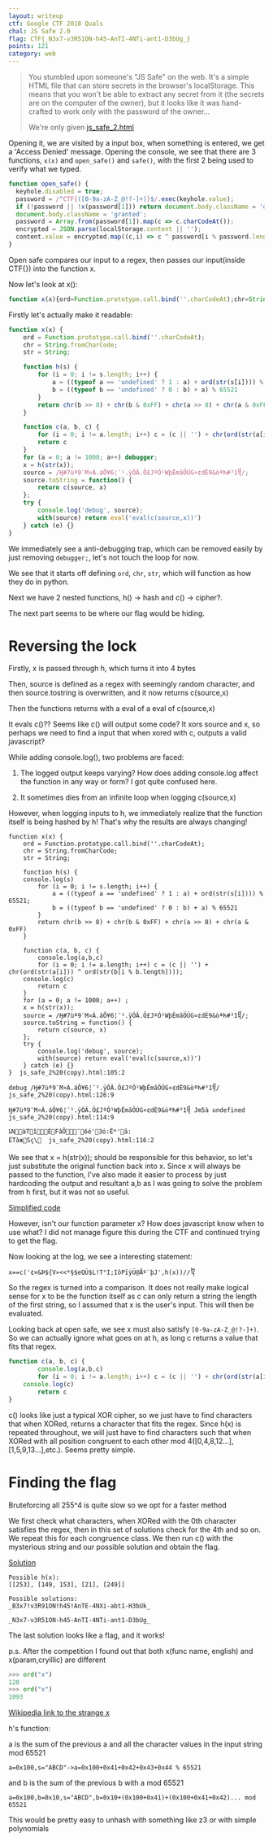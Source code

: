 ```yaml
---
layout: writeup
ctf: Google CTF 2018 Quals
chal: JS Safe 2.0
flag: CTF{_N3x7-v3R51ON-h45-AnTI-4NTi-ant1-D3bUg_}
points: 121
category: web
---
```


>You stumbled upon someone's "JS Safe" on the web. It's a simple HTML file that can store secrets in the browser's localStorage. This means that you won't be able to extract any secret from it (the secrets are on the computer of the owner), but it looks like it was hand-crafted to work only with the password of the owner...
>
>We're only given [js\_safe\_2.html](./js_safe_2.html)

Opening it, we are visited by a input box, when something is entered, we get a 'Access Denied' message. Opening the console, we see that there are 3 functions, `x(x)` and `open_safe()` and `safe()`, with the first 2 being used to verify what we typed.

```javascript
function open_safe() {
  keyhole.disabled = true;
  password = /^CTF{([0-9a-zA-Z_@!?-]+)}$/.exec(keyhole.value);
  if (!password || !x(password[1])) return document.body.className = 'denied';
  document.body.className = 'granted';
  password = Array.from(password[1]).map(c => c.charCodeAt());
  encrypted = JSON.parse(localStorage.content || '');
  content.value = encrypted.map((c,i) => c ^ password[i % password.length]).map(String.fromCharCode).join('')
}
```

Open safe compares our input to a regex, then passes our input(inside CTF{}) into the function x.

Now let's look at x():

```javascript
function x(х){ord=Function.prototype.call.bind(''.charCodeAt);chr=String.fromCharCode;str=String;function h(s){for(i=0;i!=s.length;i++){a=((typeof a=='undefined'?1:a)+ord(str(s[i])))%65521;b=((typeof b=='undefined'?0:b)+a)%65521}return chr(b>>8)+chr(b&0xFF)+chr(a>>8)+chr(a&0xFF)}function c(a,b,c){for(i=0;i!=a.length;i++)c=(c||'')+chr(ord(str(a[i]))^ord(str(b[i%b.length])));return c}for(a=0;a!=1000;a++)debugger;x=h(str(x));source=/Ӈ#7ùª9¨M¤À.áÔ¥6¦¨¹.ÿÓÂ.Ö£JºÓ¹WþÊmãÖÚG¤¢dÈ9&òªћ#³­1᧨/;source.toString=function(){return c(source,x)};try{console.log('debug',source);with(source)return eval('eval(c(source,x))')}catch(e){}}
```

Firstly let's actually make it readable:

```javascript
function x(х) {
    ord = Function.prototype.call.bind(''.charCodeAt);
    chr = String.fromCharCode;
    str = String;

    function h(s) {
        for (i = 0; i != s.length; i++) {
            a = ((typeof a == 'undefined' ? 1 : a) + ord(str(s[i]))) % 65521;
            b = ((typeof b == 'undefined' ? 0 : b) + a) % 65521
        }
        return chr(b >> 8) + chr(b & 0xFF) + chr(a >> 8) + chr(a & 0xFF)
    }

    function c(a, b, c) {
        for (i = 0; i != a.length; i++) c = (c || '') + chr(ord(str(a[i])) ^ ord(str(b[i % b.length])));
        return c
    }
    for (a = 0; a != 1000; a++) debugger;
    x = h(str(x));
    source = /Ӈ#7ùª9¨M¤À.áÔ¥6¦¨¹.ÿÓÂ.Ö£JºÓ¹WþÊmãÖÚG¤¢dÈ9&òªћ#³­1᧨/;
    source.toString = function() {
        return c(source, x)
    };
    try {
        console.log('debug', source);
        with(source) return eval('eval(c(source,x))')
    } catch (e) {}
}
```

We immediately see a anti-debugging trap, which can be removed easily by just removing `debugger;`, let's not touch the loop for now.

We see that it starts off defining `ord`, `chr`, `str`, which will function as how they do in python.

Next we have 2 nested functions, h() -> hash and c() -> cipher?.

The next part seems to be where our flag would be hiding.

# Reversing the lock
Firstly, x is passed through h, which turns it into 4 bytes

Then, source is defined as a regex with seemingly random character, and then source.tostring is overwritten, and it now returns c(source,x)

Then the functions returns with a eval of a eval of c(source,x)

It evals c()?? Seems like c() will output some code? It xors source and x, so perhaps we need to find a input that when xored with c, outputs a valid javascript?

While adding console.log(), two problems are faced:

1. The logged output keeps varying? How does adding console.log affect the function in any way or form? I got quite confused here.

2. It sometimes dies from an infinite loop when logging c(source,x)

However, when logging inputs to h, we immediately realize that the function itself is being hashed by h! That's why the results are always changing!

```
function x(х) {
    ord = Function.prototype.call.bind(''.charCodeAt);
    chr = String.fromCharCode;
    str = String;

    function h(s) {
	console.log(s)
        for (i = 0; i != s.length; i++) {
            a = ((typeof a == 'undefined' ? 1 : a) + ord(str(s[i]))) % 65521;
            b = ((typeof b == 'undefined' ? 0 : b) + a) % 65521
        }
        return chr(b >> 8) + chr(b & 0xFF) + chr(a >> 8) + chr(a & 0xFF)
    }

    function c(a, b, c) {
        console.log(a,b,c)
        for (i = 0; i != a.length; i++) c = (c || '') + chr(ord(str(a[i])) ^ ord(str(b[i % b.length])));
	console.log(c)
        return c
    }
    for (a = 0; a != 1000; a++) ;
    x = h(str(x));
    source = /Ӈ#7ùª9¨M¤À.áÔ¥6¦¨¹.ÿÓÂ.Ö£JºÓ¹WþÊmãÖÚG¤¢dÈ9&òªћ#³­1᧨/;
    source.toString = function() {
        return c(source, x)
    };
    try {
        console.log('debug', source);
        with(source) return eval('eval(c(source,x))')
    } catch (e) {}
}  js_safe_2%20(copy).html:105:2

debug /Ӈ#7ùª9¨M¤À.áÔ¥6¦¨¹.ÿÓÂ.Ö£JºÓ¹WþÊmãÖÚG¤¢dÈ9&òªћ#³­1᧨/  js_safe_2%20(copy).html:126:9

Ӈ#7ùª9¨M¤À.áÔ¥6¦¨¹.ÿÓÂ.Ö£JºÓ¹WþÊmãÖÚG¤¢dÈ9&òªћ#³­1᧨ Jm5à undefined  js_safe_2%20(copy).html:114:9

ҍNàT­î­ÈFâÔ¯6é'3ó:Ë*'ã:
ÉTàжSç\᧝  js_safe_2%20(copy).html:116:2
```


We see that x = h(str(x)); should be responsible for this behavior, so let's just substitute the original function back into x. Since x will always be passed to the function, I've also made it easier to process by just hardcoding the output and resultant a,b as I was going to solve the problem from h first, but it was not so useful.

[Simplified code](./js_safe_2simplified.html)

However, isn't our function parameter x? How does javascript know when to use what? I did not manage figure this during the CTF and continued trying to get the flag.

Now looking at the log, we see a interesting statement:

```
х==c('¢×&Þ${V»<<*§$eQÜ$L!T°I;IôPïýÜ@Åº¨þJ',h(х))//᧢
```

So the regex is turned into a comparison. It does not really make logical sense for x to be the function itself as c can only return a string the length of the first string, so I assumed that x is the user's input. This will then be evaluated.

Looking back at open safe, we see x must also satisfy `[0-9a-zA-Z_@!?-]+)`. So we can actually ignore what goes on at h, as long c returns a value that fits that regex.

```javascript
function c(a, b, c) {
        console.log(a,b,c)
        for (i = 0; i != a.length; i++) c = (c || '') + chr(ord(str(a[i])) ^ ord(str(b[i % b.length])));
	console.log(c)
        return c
}
```

c() looks like just a typical XOR cipher, so we just have to find characters that when XORed, returns a character that fits the regex. Since h(x) is repeated throughout, we will just have to find characters such that when XORed with all position congruent to each other mod 4([0,4,8,12...],[1,5,9,13...],etc.). Seems pretty simple.

# Finding the flag
Bruteforcing all 255^4 is quite slow so we opt for a faster method

We first check what characters, when XORed with the 0th character satisfies the regex, then in this set of solutions check for the 4th and so on. We repeat this for each congruence class. We then run c() with the mysterious string and our possible solution and obtain the flag.

[Solution](Solution.py)

```
Possible h(x):
[[253], [149, 153], [21], [249]]

Possible solutions:
_B3x7!v3R91ON!h45!AnTE-4NXi-abt1-H3bUk_

_N3x7-v3R51ON-h45-AnTI-4NTi-ant1-D3bUg_

```

The last solution looks like a flag, and it works! 

p.s. After the competition I found out that both x(func name, english) and х(param,cryillic) are different

```python
>>> ord("x")
120
>>> ord("х")
1093
```

[Wikipedia link to the strange x](https://en.wikipedia.org/wiki/Kha_(Cyrillic))

h's function:

a is the sum of the previous a and all the character values in the input string mod 65521

`a=0x100,s="ABCD"->a=0x100+0x41+0x42+0x43+0x44 % 65521`

and b is the sum of the previous b with a mod 65521

`a=0x100,b=0x10,s="ABCD",b=0x10+(0x100+0x41)+(0x100+0x41+0x42)... mod 65521`

This would be pretty easy to unhash with something like z3 or with simple polynomials

